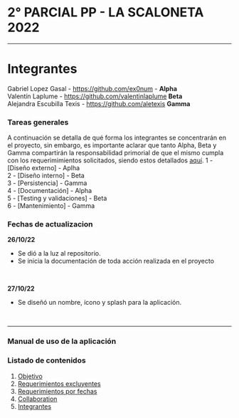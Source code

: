 # 2° PARCIAL PP - LA SCALONETA 2022
***
# Integrantes
Gabriel Lopez Gasal - https://github.com/ex0num - <strong>Alpha</strong> <br>
Valentín Laplume - https://github.com/valentinlaplume <strong>Beta</strong> <br> 
Alejandra Escubilla Texis - https://github.com/aletexis <strong>Gamma</strong> <br>


### Tareas generales
A continuación se detalla de qué forma los integrantes se concentrarán en el proyecto, sin embargo, es importante aclarar que tanto Alpha, Beta y Gamma compartirán la responsabilidad primorial de que el mismo cumpla con los requerimimientos solicitados, siendo estos detallados <a href="#Objetivo">aquí</a>.
1 - [Diseño externo] - Aplha <br>
2 - [Diseño interno] - Beta <br>
3 - [Persistencia] - Gamma <br>
4 - [Documentación] - Alpha <br>
5 - [Testing y validaciones] - Beta <br>
6 - [Mantenimiento] - Gamma <br>


### Fechas de actualizacion
<strong> 26/10/22 </strong> 
- Se dió a la luz al repositorio. <br>
- Se inicia la documentación de toda acción realizada en el proyecto <br>

<br>

<strong> 27/10/22 </strong> 
- Se diseñó un nombre, ícono y splash para la aplicación.

<br>  
  
***
### Manual de uso de la aplicación


### Listado de contenidos
1. [Objetivo](#general-info)
2. [Requerimientos excluyentes](#technologies)
3. [Requerimientos por fechas](#installation)
4. [Collaboration](#collaboration)
5. [Integrantes](#integrantes)

